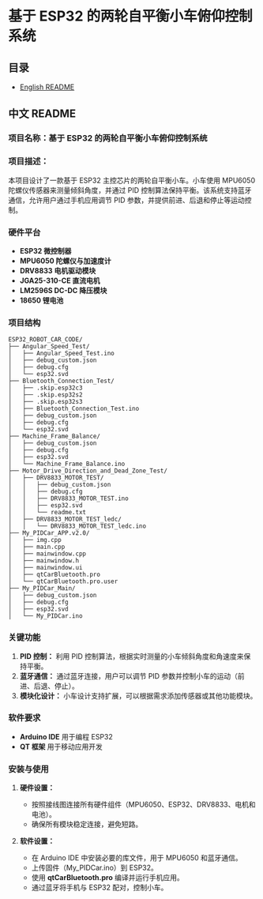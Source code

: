 
# 基于 ESP32 的两轮自平衡小车俯仰控制系统

## 目录
- [English README](README.md)

## 中文 README

### 项目名称：基于 ESP32 的两轮自平衡小车俯仰控制系统
### 项目描述：
本项目设计了一款基于 ESP32 主控芯片的两轮自平衡小车。小车使用 MPU6050 陀螺仪传感器来测量倾斜角度，并通过 PID 控制算法保持平衡。该系统支持蓝牙通信，允许用户通过手机应用调节 PID 参数，并提供前进、后退和停止等运动控制。

### 硬件平台
- **ESP32 微控制器**
- **MPU6050 陀螺仪与加速度计**
- **DRV8833 电机驱动模块**
- **JGA25-310-CE 直流电机**
- **LM2596S DC-DC 降压模块**
- **18650 锂电池**

### 项目结构
```
ESP32_ROBOT_CAR_CODE/
├── Angular_Speed_Test/
│   ├── Angular_Speed_Test.ino
│   ├── debug_custom.json
│   ├── debug.cfg
│   └── esp32.svd
├── Bluetooth_Connection_Test/
│   ├── .skip.esp32c3
│   ├── .skip.esp32s2
│   ├── .skip.esp32s3
│   ├── Bluetooth_Connection_Test.ino
│   ├── debug_custom.json
│   ├── debug.cfg
│   └── esp32.svd
├── Machine_Frame_Balance/
│   ├── debug_custom.json
│   ├── debug.cfg
│   ├── esp32.svd
│   └── Machine_Frame_Balance.ino
├── Motor_Drive_Direction_and_Dead_Zone_Test/
│   ├── DRV8833_MOTOR_TEST/
│   │   ├── debug_custom.json
│   │   ├── debug.cfg
│   │   ├── DRV8833_MOTOR_TEST.ino
│   │   ├── esp32.svd
│   │   └── readme.txt
│   ├── DRV8833_MOTOR_TEST_ledc/
│   │   └── DRV8833_MOTOR_TEST_ledc.ino
├── My_PIDCar_APP.v2.0/
│   ├── img.cpp
│   ├── main.cpp
│   ├── mainwindow.cpp
│   ├── mainwindow.h
│   ├── mainwindow.ui
│   ├── qtCarBluetooth.pro
│   └── qtCarBluetooth.pro.user
├── My_PIDCar_Main/
│   ├── debug_custom.json
│   ├── debug.cfg
│   ├── esp32.svd
│   └── My_PIDCar.ino
```

### 关键功能
1. **PID 控制：** 利用 PID 控制算法，根据实时测量的小车倾斜角度和角速度来保持平衡。
2. **蓝牙通信：** 通过蓝牙连接，用户可以调节 PID 参数并控制小车的运动（前进、后退、停止）。
3. **模块化设计：** 小车设计支持扩展，可以根据需求添加传感器或其他功能模块。

### 软件要求
- **Arduino IDE** 用于编程 ESP32
- **QT 框架** 用于移动应用开发

### 安装与使用
1. **硬件设置：**
   - 按照接线图连接所有硬件组件（MPU6050、ESP32、DRV8833、电机和电池）。
   - 确保所有模块稳定连接，避免短路。

2. **软件设置：**
   - 在 Arduino IDE 中安装必要的库文件，用于 MPU6050 和蓝牙通信。
   - 上传固件（My_PIDCar.ino）到 ESP32。
   - 使用 **qtCarBluetooth.pro** 编译并运行手机应用。
   - 通过蓝牙将手机与 ESP32 配对，控制小车。
